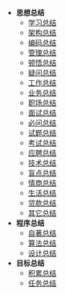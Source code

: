 
* **思想总结**
    - [学习总结](summary/xue-xi.md)
    - [架构总结](summary/jia-gou.md)
    <!--- [规约总结](summary/gui-yue.md)-->
    - [编码总结](summary/bian-ma.md)
    - [管理总结](summary/guan-li.md)
    - [顿悟总结](summary/dun-wu.md)
    - [疑问总结](summary/yi-wen.md)
    - [工作总结](encrypted/gong-zuo.md)
    - [业务总结](summary/ye-wu.md)
    - [职场总结](encrypted/zhi-chang.md)
    - [面试总结](encrypted/mian-shi.md)
    - [必问总结](encrypted/mian-shi-bw.md)
    - [试题总结](encrypted/mian-shi-ti.md)
    - [考试总结](encrypted/kao-shi.md)
    - [应聘总结](encrypted/ying-pin.md)
    - [技术总结](summary/ji-shu.md)
    - [盲点总结](encrypted/mang-dian.md)
    - [情商总结](encrypted/qing-shang.md)
    <!--- [恋爱总结](summary/lian-ai.md)-->
    <!--- [校长总结](love/xiaozhang/ke-cheng.md)-->
    <!--- [糖糖总结](love/tangtang/zhi-bo.md)-->
    <!--- [婚姻总结](summary/hun-yin.md)-->
    <!--- [拯救总结](summary/zheng-jiu.md)-->
    - [生活总结](summary/sheng-huo.md)
    - [贷款总结](summary/dai-kuan.md)
    - [其它总结](summary/qi-ta.md)
* **程序总结**
    - [自著总结](book/zi-zhu.md)
    - [算法总结](program/suan-fa.md)
    - [设计总结](program/she-ji.md)
* **目标总结**
    - [积累总结](goal/ji-lei.md)
    - [任务总结](goal/ren-wu.md)

    
    
 

  
  
